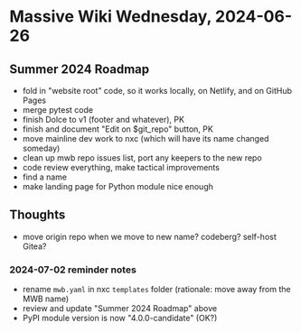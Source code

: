 # Massive Wiki Wednesday, 2024-06-26

## Summer 2024 Roadmap

- fold in "website root" code, so it works locally, on Netlify, and on GitHub Pages
- merge pytest code
- finish Dolce to v1 (footer and whatever), PK
- finish and document "Edit on $git_repo" button, PK
- move mainline dev work to nxc (which will have its name changed someday)
- clean up mwb repo issues list, port any keepers to the new repo
- code review everything, make tactical improvements
- find a name
- make landing page for Python module nice enough

## Thoughts

- move origin repo when we move to new name? codeberg? self-host Gitea?

### 2024-07-02 reminder notes  
 - rename `mwb.yaml` in nxc `templates` folder (rationale: move away from the MWB name)
 - review and update "Summer 2024 Roadmap" above  
 - PyPI module version is now "4.0.0-candidate" (OK?)  
